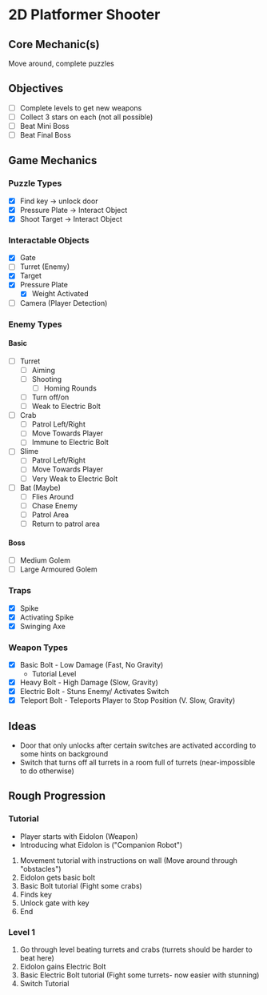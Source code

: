 # 2D Platformer Shooter

## Core Mechanic(s)

Move around, complete puzzles

## Objectives

- [ ] Complete levels to get new weapons
- [ ] Collect 3 stars on each (not all possible)
- [ ] Beat Mini Boss
- [ ] Beat Final Boss

## Game Mechanics

### Puzzle Types

- [x] Find key -> unlock door
- [x] Pressure Plate -> Interact Object
- [x] Shoot Target -> Interact Object

### Interactable Objects

- [x] Gate
- [ ] Turret (Enemy)
- [x] Target
- [x] Pressure Plate
  - [x] Weight Activated
- [ ] Camera (Player Detection)

### Enemy Types

#### Basic

- [ ] Turret
  - [ ] Aiming
  - [ ] Shooting
    - [ ] Homing Rounds
  - [ ] Turn off/on
  - [ ] Weak to Electric Bolt
- [ ] Crab
  - [ ] Patrol Left/Right
  - [ ] Move Towards Player
  - [ ] Immune to Electric Bolt
- [ ] Slime
  - [ ] Patrol Left/Right
  - [ ] Move Towards Player
  - [ ] Very Weak to Electric Bolt
- [ ] Bat (Maybe)
  - [ ] Flies Around
  - [ ] Chase Enemy
  - [ ] Patrol Area
  - [ ] Return to patrol area

#### Boss

- [ ] Medium Golem
- [ ] Large Armoured Golem

### Traps

- [x] Spike
- [x] Activating Spike
- [x] Swinging Axe

### Weapon Types

- [x] Basic Bolt - Low Damage (Fast, No Gravity)
  - Tutorial Level
- [x] Heavy Bolt - High Damage (Slow, Gravity)
- [x] Electric Bolt - Stuns Enemy/ Activates Switch
- [x] Teleport Bolt - Teleports Player to Stop Position (V. Slow, Gravity)

## Ideas

- Door that only unlocks after certain switches are activated according to some hints on background
- Switch that turns off all turrets in a room full of turrets (near-impossible to do otherwise)

## Rough Progression

### Tutorial

- Player starts with Eidolon (Weapon)
- Introducing what Eidolon is ("Companion Robot")

1. Movement tutorial with instructions on wall (Move around through "obstacles")
2. Eidolon gets basic bolt
3. Basic Bolt tutorial (Fight some crabs)
4. Finds key
5. Unlock gate with key
6. End

### Level 1

1. Go through level beating turrets and crabs (turrets should be harder to beat here)
2. Eidolon gains Electric Bolt
3. Basic Electric Bolt tutorial (Fight some turrets- now easier with stunning)
4. Switch Tutorial
